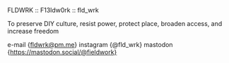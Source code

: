 FLDWRK :: F13ldw0rk :: fld_wrk

To preserve DIY culture, resist power, protect place, broaden access, and increase freedom

e-mail {fldwrk@pm.me}
instagram {@fld_wrk}
mastodon {https://mastodon.social/@fieldwork}

